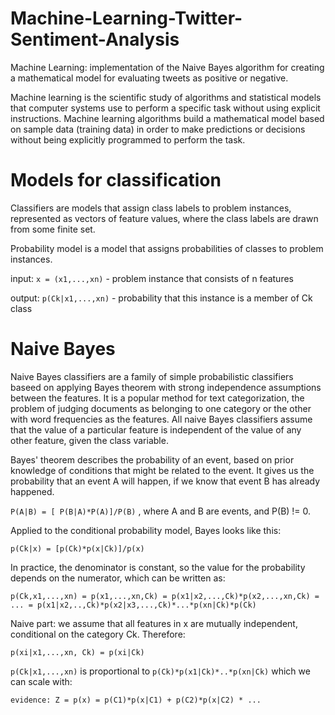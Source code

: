 # Machine-Learning-Twitter-Sentiment-Analysis
Machine Learning: implementation of the Naive Bayes algorithm for creating a mathematical model for evaluating tweets as positive or negative.

Machine learning is the scientific study of algorithms and statistical models that computer systems use to perform a specific task without using explicit instructions. Machine learning algorithms build a mathematical model based on sample data (training data) in order to make predictions or decisions without being explicitly programmed to perform the task.

# Models for classification

Classifiers are models that assign class labels to problem instances, represented as vectors of feature values, where the class labels are drawn from some finite set.

Probability model is a model that assigns probabilities of classes to problem instances.

input: `x = (x1,...,xn)` - problem instance that consists of n features

output: `p(Ck|x1,...,xn)` - probability that this instance is a member of Ck class

# Naive Bayes

Naive Bayes classifiers are a family of simple probabilistic classifiers baseed on applying Bayes theorem with strong independence assumptions between the features. It is a popular method for text categorization, the problem of judging documents as belonging to one category or the other with word frequencies as the features.
All naive Bayes classifiers assume that the value of a particular feature is independent of the value of any other feature, given the class variable.

Bayes' theorem describes the probability of an event, based on prior knowledge of conditions that might be related to the event. It gives us the probability that an event A will happen, if we know that event B has already happened.

`P(A|B) = [ P(B|A)*P(A)]/P(B)` , where A and B are events, and P(B) != 0.

Applied to the conditional probability model, Bayes looks like this:

`p(Ck|x) = [p(Ck)*p(x|Ck)]/p(x)`

In practice, the denominator is constant, so the value for the probability depends on the numerator, which can be written as:

`p(Ck,x1,...,xn) = p(x1,...,xn,Ck) = p(x1|x2,...,Ck)*p(x2,...,xn,Ck) = ... = p(x1|x2,..,Ck)*p(x2|x3,...,Ck)*...*p(xn|Ck)*p(Ck)`

Naive part: we assume that all features in x are mutually independent, conditional on the category Ck. Therefore:

`p(xi|x1,...,xn, Ck) = p(xi|Ck)`

`p(Ck|x1,...,xn)` is proportional to `p(Ck)*p(x1|Ck)*..*p(xn|Ck)` which we can scale with:

`evidence: Z = p(x) = p(C1)*p(x|C1) + p(C2)*p(x|C2) * ...`
